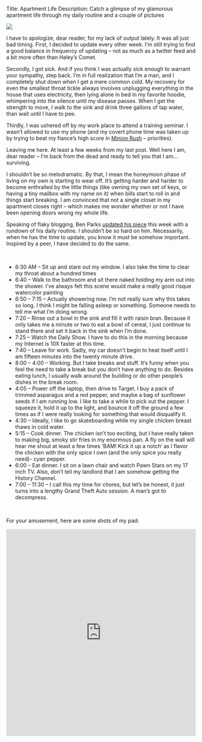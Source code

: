 Title: Apartment Life
Description: Catch a glimpse of my glamorous apartment life through my daily routine and a couple of pictures

![](http://media.alexrecker.com/images/gtabanner.jpg)

I have to apologize, dear reader, for my lack of output lately.  It was all just bad timing.  First, I decided to update every other week.  I’m still trying to find a good balance in frequency of updating – not as much as a twitter feed and a bit more often than Haley’s Comet.

Secondly, I got sick.  And if you think I was actually sick enough to warrant your sympathy, step back.  I’m in full realization that I’m a man, and I completely shut down when I get a mere common cold.  My recovery for even the smallest throat tickle always involves unplugging everything in the house that uses electricity, then lying alone in bed in my favorite hoodie, whimpering into the silence until my disease passes.  When I get the strength to move, I walk to the sink and drink three gallons of tap water, than wait until I have to pee.

Thirdly, I was ushered off by my work place to attend a training seminar.  I wasn’t allowed to use my phone (and my covert phone time was taken up by trying to beat my fiance’s high score in [Minion Rush](http://www.youtube.com/watch?v=J5Hfdjg4FGM) – priorities).

Leaving me here.  At least a few weeks from my last post.  Well here I am, dear reader – I’m back from the dead and ready to tell you that I am… surviving.

I shouldn’t be so melodramatic.  By that, I mean the honeymoon phase of living on my own is starting to wear off.  It’s getting harder and harder to become enthralled by the little things (like owning my own set of keys, or having a tiny mailbox with my name on it) when bills start to roll in and things start breaking.  I am convinced that not a single closet in my apartment closes right – which makes me wonder whether or not I have been opening doors wrong my whole life.

Speaking of flaky blogging, Ben Parks [updated his piece](http://benjaminnparks.blogspot.com/2013/10/yeah-yeah-i-know-i-said-i-would.html) this week with a rundown of his daily routine.  I shouldn’t be so hard on him.  Necessarily, when he has the time to update, you know it must be somehow important.  Inspired by a peer, I have decided to do the same.

<br>

* 6:30 AM – Sit up and stare out my window.  I also take the time to clear my throat about a hundred times
* 6:40 – Walk to the bathroom and sit there naked holding my arm out into the shower.  I’ve always felt this scene would make a really good risque watercolor painting
* 6:50 – 7:15 – Actually showering now.  I’m not really sure why this takes so long.  I think I might be falling asleep or something.  Someone needs to tell me what I’m doing wrong.
* 7:20 – Rinse out a bowl in the sink and fill it with raisin bran.  Because it only takes me a minute or two to eat a bowl of cereal, I just continue to stand there and set it back in the sink when I’m done.
* 7:25 – Watch the Daily Show.  I have to do this in the morning because my Internet is 10X faster at this time.
* 7:40 – Leave for work.  Sadly, my car doesn’t begin to heat itself until I am fifteen minutes into the twenty minute drive.
* 8:00 – 4:00 – Working.  But I take breaks and stuff.  It’s funny when you feel the need to take a break but you don’t have anything to do.  Besides eating lunch, I usually walk around the building or do other people’s dishes in the break room.
* 4:05 – Power off the laptop, then drive to Target.  I buy a pack of trimmed asparagus and a red pepper, and maybe a bag of sunflower seeds if I am running low.  I like to take a while to pick out the pepper.  I squeeze it, hold it up to the light, and bounce it off the ground a few times as if I were really looking for something that would disqualify it.
* 4:30 – Ideally, I like to go skateboarding while my single chicken breast thaws in cold water.
* 5:15 – Cook dinner.  The chicken isn’t too exciting, but I have really taken to making big, smoky stir fries in my enormous pan.  A fly on the wall will hear me shout at least a few times ‘BAM!  Kick it up a notch‘ as I flavor the chicken with the only spice I own (and the only spice you really need)- cyan pepper.
* 6:00 – Eat dinner.  I sit on a lawn chair and watch Pawn Stars on my 17 inch TV.  Also, don’t tell my landlord that I am somehow getting the History Channel.
* 7:00 – 11:30 – I call this my time for chores, but let’s be honest, it just turns into a lengthy Grand Theft Auto session.  A man’s got to decompress.

<br>

For your amusement, here are some shots of my pad:

<iframe src="http://imgur.com/a/ZjV5c/embed" height="550" width="100%" frameborder="0"></iframe>
